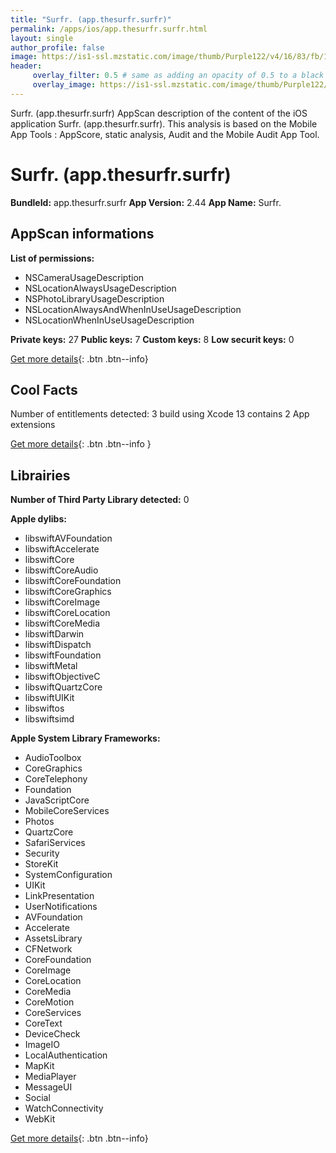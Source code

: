 ```yaml
---
title: "Surfr. (app.thesurfr.surfr)"
permalink: /apps/ios/app.thesurfr.surfr.html
layout: single
author_profile: false
image: https://is1-ssl.mzstatic.com/image/thumb/Purple122/v4/16/83/fb/1683fb97-f2e6-6d1b-9114-1e9e79628d93/AppIcon-0-0-1x_U007emarketing-0-0-0-5-0-0-sRGB-0-0-0-GLES2_U002c0-512MB-85-220-0-0.png/512x512bb.jpg
header: 
     overlay_filter: 0.5 # same as adding an opacity of 0.5 to a black background
     overlay_image: https://is1-ssl.mzstatic.com/image/thumb/Purple122/v4/16/83/fb/1683fb97-f2e6-6d1b-9114-1e9e79628d93/AppIcon-0-0-1x_U007emarketing-0-0-0-5-0-0-sRGB-0-0-0-GLES2_U002c0-512MB-85-220-0-0.png/512x512bb.jpg
---
```

Surfr. (app.thesurfr.surfr) AppScan description of the content of the iOS application Surfr. (app.thesurfr.surfr). This analysis is based on the Mobile App Tools : AppScore, static analysis, Audit and the Mobile Audit App Tool.

# Surfr. (app.thesurfr.surfr)

**BundleId:** app.thesurfr.surfr
**App Version:** 2.44
**App Name:** Surfr.


## AppScan informations 

**List of permissions:** 
- NSCameraUsageDescription
- NSLocationAlwaysUsageDescription
- NSPhotoLibraryUsageDescription
- NSLocationAlwaysAndWhenInUseUsageDescription
- NSLocationWhenInUseUsageDescription
  
  
**Private keys:** 27
**Public keys:** 7
**Custom keys:** 8
**Low securit keys:** 0
  
[Get more details](/pricing.html){: .btn .btn--info}

## Cool Facts

Number of entitlements detected: 3
build using Xcode 13
contains 2 App extensions
  
[Get more details](/pricing.html){: .btn .btn--info }

## Librairies 
**Number of Third Party Library detected:** 0


**Apple dylibs:**
- libswiftAVFoundation
- libswiftAccelerate
- libswiftCore
- libswiftCoreAudio
- libswiftCoreFoundation
- libswiftCoreGraphics
- libswiftCoreImage
- libswiftCoreLocation
- libswiftCoreMedia
- libswiftDarwin
- libswiftDispatch
- libswiftFoundation
- libswiftMetal
- libswiftObjectiveC
- libswiftQuartzCore
- libswiftUIKit
- libswiftos
- libswiftsimd


**Apple System Library Frameworks:**
- AudioToolbox
- CoreGraphics
- CoreTelephony
- Foundation
- JavaScriptCore
- MobileCoreServices
- Photos
- QuartzCore
- SafariServices
- Security
- StoreKit
- SystemConfiguration
- UIKit
- LinkPresentation
- UserNotifications
- AVFoundation
- Accelerate
- AssetsLibrary
- CFNetwork
- CoreFoundation
- CoreImage
- CoreLocation
- CoreMedia
- CoreMotion
- CoreServices
- CoreText
- DeviceCheck
- ImageIO
- LocalAuthentication
- MapKit
- MediaPlayer
- MessageUI
- Social
- WatchConnectivity
- WebKit


  
[Get more details](/pricing.html){: .btn .btn--info}

